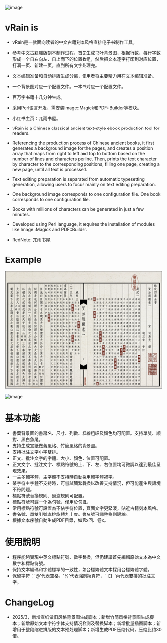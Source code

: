 
![image](https://github.com/shanleiguang/vRain/blob/main/cover.png)

# vRain is  

- vRain是一款面向读者的中文古籍刻本风格直排电子书制作工具。
- 参考中文古籍雕版刻本制作过程，首先生成书叶背景图，根据行数、每行字数形成一个自右向左、自上而下的位置数组，然后把文本逐字打印到对应位置，打满一页、新建一页，直到所有文字处理完。
- 文本编辑准备和自动排版生成分离，使用者将主要精力用在文本编辑准备。
- 一个背景图对应一个配置文件。一本书对应一个配置文件。
- 百万字书籍十几分钟生成。
- 采用Perl语言开发，需安装Image::Magick和PDF::Builder等模块。
- 小红书主页：兀雨书屋。

- vRain is a Chinese classical ancient text-style ebook production tool for readers.
- Referencing the production process of Chinese ancient books, it first generates a background image for the pages, and creates a position array that maps from right to left and top to bottom based on the number of lines and characters perline. Then, prints the text character by character to the corresponding positions, filling one page, creating a new page, until all text is processed.
- Text editing preparation is separated from automatic typesetting generation, allowing users to focus mainly on text editing preparation.
- One background image corresponds to one configuration file. One book corresponds to one configuration file.
- Books with millions of characters can be generated in just a few minutes.
- Developed using Perl language, it requires the installation of modules like Image::Magick and PDF::Builder.
- RedNote: 兀雨书屋.

# Example

![image](https://github.com/shanleiguang/vBooks/blob/main/002.png)

![image](https://github.com/shanleiguang/vRain/blob/main/images/010.png)

# 基本功能  

- 書葉背景圖的書房名、尺寸、列數、框線粗細及顏色均可配置。支持單雙、順對、黑白魚尾。
- 支持生成宣紙做舊風格、竹簡風格的背景圖。
- 支持批注文字小字雙排。
- 正文、批注文字的字體、大小、顏色、位置可配置。
- 正文文字、批注文字、標點符號的上、下、左、右位置均可微調以達到最佳呈現效果。
- 一主多輔字體，主字體不支持時自動採用輔字體補字。
- 某字符主字體不支持時，可嘗試簡繁轉換以改善支持情況，但可能產生與語境不符問題。
- 標點符號替換規則、過濾規則可配置。
- 標點符號可歸一化為句號，僅用於句讀。
- 常用標點符號可設置為不佔字符位置，頁面文字更緊湊，貼近古籍刻本風格。
- 書名號、單雙引號直排旋轉九十度。書名號可調整為側邊線。
- 根據文本序號自動生成PDF目錄，如第x回、卷x。
  
# 使用說明  

- 程序能夠實現中英文標點符號、數字替換，但仍建議首先編輯原始文本為中文數字和標點符號。
- 保持文本編碼和字體標準的一致性，如台標繁體文本採用台標繁體字體。
- 保留字符：'@'代表空格，'%'代表強制換頁符，'【】'內代表雙排的批注文字。

# ChangeLog

- 2025/3，新增宣纸做旧风格背景图生成脚本；新增竹简风格背景图生成脚本；新增原始文本字符字体支持情况检测及替换脚本；新增批量插图脚本；新增用于整段缩进排版的文本预处理脚本；新增生成PDF压缩代码，压缩比约30倍。

